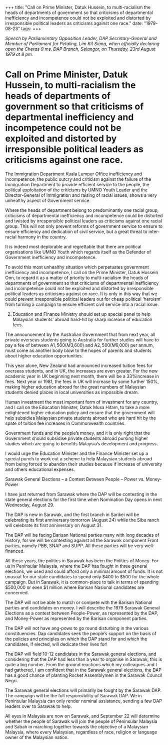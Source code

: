 +++ 
title: "Call on Prime Minister, Datuk Hussein, to multi-racialism the heads of departments of government so that criticisms of departmental inefficiency and incompetence could not be exploited and distorted by irresponsible political leaders as criticisms against one race."
date: "1979-08-23"
tags:
+++

_Speech by Parliamentary Opposition Leader, DAP Secretary-General and Member of Parliament for Petaling, Lim Kit Siang, when officially declaring open the Cheras 9 ms. DAP Branch, Selangor, on Thursday, 23rd August 1979 at 8 pm._

# Call on Prime Minister, Datuk Hussein, to multi-racialism the heads of departments of government so that criticisms of departmental inefficiency and incompetence could not be exploited and distorted by irresponsible political leaders as criticisms against one race.

The Immigration Department Kuala Lumpur Office inefficiency and incompetence, the public outcry and criticism against the failure of the Immigration Department to provide efficient service to the people, the political exploitation of the criticisms by UMNO Youth Leader and the Director-General of Immigration and raising of racial issues, shows a very unhealthy aspect of Government service.</u>

Where the heads of department belong to predominantly one racial group, criticisms of departmental inefficiency and incompetence could be distorted and twisted by irresponsible political leaders as criticisms against one racial group. This will not only prevent reforms of government service to ensure to ensure efficiency and dedication of civil service, but a great threat to inter-racial harmony in the country.

It is indeed most deplorable and regrettable that there are political organisations like UMNO Youth which regards itself as the Defender of Government inefficiency and incompetence.

To avoid this most unhealthy situation which perpetuates government inefficiency and incompetence, I call on the Prime Minister, Datuk Hussein Onn, to regard it as a matter of priority to multi-racialism the heads of departments of government so that criticisms of departmental inefficiency and incompetence could not be exploited and distorted by irresponsible political leaders as criticisms against on race. It is only in this way that we could prevent irresponsible political leaders out for cheap political ‘heroism’ from turning a campaign to ensure efficient civil service into a racial issue.

2.	Education and Finance Ministry should set up special panel to help Malaysian students’ abroad hard-hit by sharp increase of education fees.

The announcement by the Australian Government that from next year, all private overseas students going to Australia for further studies will have to pay a fee of between A$1,500 (M$3,600) and A$2,500 (M$6,000) per annum, must come as another body blow to the hopes of parents and students about higher education opportunities.

This year alone, New Zealand had announced increased tuition fees for overseas students, and in UK, the increases are even greater. For the new academic year in UK beginning next month, there will be a 33%increase in fees. Next year or 1981, the fees in UK will increase by some further 150%, making higher education abroad for the great numbers of Malaysian students denied places in local universities as impossible dream.

Human investment the most important form of investment for any country, and I call on the Education Minister, Datuk Musa Hitam, to take a more enlightened higher education policy and ensure that the government will help subsidies Malaysian private students abroad who are hard hit by the spate of tuition fee increases in Commonwealth countries.

Government funds and the people’s money, and it is only right that the Government should subsidise private students abroad pursing higher studies which are going to benefits Malaysia’s development and progress.

I would urge the Education Minister and the Finance Minister set up a special punch to work out a scheme to help Malaysian students abroad from being forced to abandon their studies because if increase of university and others educational expenses. 

Sarawak General Elections – a Contest Between People – Power vs. Money-Power

I have just returned from Sarawak where the DAP will be contesting in the state general elections for the first time when Nomination Day opens in next Wednesday, August 29.

The DAP is new in Sarawak, and the first branch in Sarikei will be celebrating its first anniversary tomorrow (August 24) while the Sibu ranch will celebrate its first anniversary on August 31.

The DAP will be facing Barisan National parties many with long decades of History, for we will be contesting against all the Sarawak component Front parties, namely PBB, SNAP and SUPP. All these parties will be very well-financed.

All these years, the politics in Sarawak has been the Politics of Money. For us in Peninsular Malaysia, where the DAP has fought in three general elections, we used and could afford only a minimal amount of funds. It is not unusual for our state candidates to spend only $400 to $500 for the whole campaign. But in Sarawak, it is common-place to talk in terms of spending $500,000 or even $1 million where Barisan Nasional candidates are concerned.

The DAP will not be able to match or compete with the Barisan National parties and candidates on money. I will describe the 1979 Sarawak General Elections as a contest between People-Power, as represented by the DAP, and Money-Power as represented by the Barisan component parties.

The DAP will not have ang-pows to go round disturbing in the various constituencies. Dap candidates seek the people’s support on the basis of the policies and principles on which the DAP stand for and which the candidates, if elected, will dedicate their lives for!

The DAP will field 10-12 candidates in the Sarawak general elections, and considering that the DAP had less than a year to organise in Sarawak, this is quite a big number. From the ground reactions which my colleagues and I had gathered, I am confident that in the Sarawak general elections, the DAP has a good chance of planting Rocket Assemblymen in the Sarawak Council Negri.

The Sarawak general elections will primarily be fought by the Sarawak DAP. The campaign will be the full responsibility of Sarawak DAP. We in Peninsular Malaysia can only render nominal assistance, sending a few DAP leaders over to Sarawak to help.

All eyes in Malaysia are now on Sarawak, and September 22 will determine whether the people of Sarawak will join the people of Peninsular Malaysia and Sabah in marching together towards the objective of a Malaysian Malaysia, where every Malaysian, regardless of race, religion or language owner of the Malaysian nation.
 
